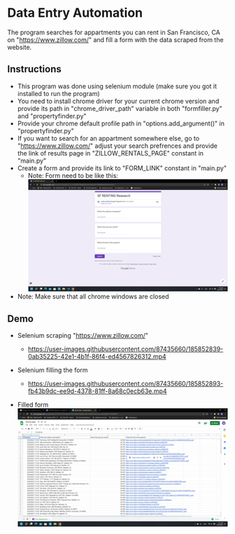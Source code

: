 # Data Entry Automation

The program searches for appartments you can rent in San Francisco, CA on "https://www.zillow.com/" and fill a form with the data scraped from the website.

## Instructions

- This program was done using selenium module (make sure you got it installed to run the program)
- You need to install chrome driver for your current chrome version and provide its path in "chrome_driver_path" variable in both "formfiller.py" and "propertyfinder.py"
- Provide your chrome default profile path in "options.add_argument()" in "propertyfinder.py"
- If you want to search for an appartment somewhere else, go to "https://www.zillow.com/" adjust your search prefrences and provide the link of results page in "ZILLOW_RENTALS_PAGE" constant in "main.py"
- Create a form and provide its link to "FORM_LINK" constant in "main.py"
  - Note: Form need to be like this:
  ![Form image](./screenshots/1.png)
- Note: Make sure that all chrome windows are closed

## Demo

- Selenium scraping "https://www.zillow.com/"
  - https://user-images.githubusercontent.com/87435660/185852839-0ab35225-42e1-4b1f-86f4-ed4567826312.mp4

- Selenium filling the form
  - https://user-images.githubusercontent.com/87435660/185852893-fb43b9dc-ee9d-4378-81ff-8a68c0ecb63e.mp4

- Filled form
![filled form](./screenshots/2.png)
